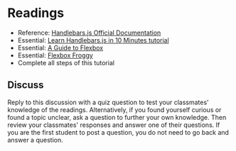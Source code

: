 # Readings

- Reference: [Handlebars.js Official Documentation](http://handlebarsjs.com/)
- Essential: [Learn Handlebars.js in 10 Minutes tutorial](http://tutorialzine.com/2015/01/learn-handlebars-in-10-minutes/)
- Essential: [A Guide to Flexbox](https://css-tricks.com/snippets/css/a-guide-to-flexbox/)
- Essential: [Flexbox Froggy](https://flexboxfroggy.com/)
- Complete all steps of this tutorial

## Discuss

Reply to this discussion with a quiz question to test your classmates’ knowledge of the readings. Alternatively, if you found yourself curious or found a topic unclear, ask a question to further your own knowledge. Then review your classmates' responses and answer one of their questions. If you are the first student to post a question, you do not need to go back and answer a question.
